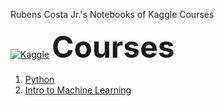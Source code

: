 Rubens Costa Jr.'s Notebooks of Kaggle Courses

[![Kaggle](https://img.shields.io/badge/Kaggle-20BEFF?style=for-the-badge&logo=Kaggle&logoColor=white)](https://www.kaggle.com/learn) 
 <font size="10">**Courses**</font> 
  
1. [Python](https://github.com/rubensjrcosta/kaggle-courses/tree/main/python)
1. [Intro to Machine Learning](https://github.com/rubensjrcosta/kaggle-courses/tree/main/intro-to-machine-learning)

